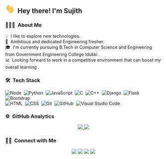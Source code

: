 ## <img src='https://github.com/Code-Suji/Code-Suji/blob/main/gif/Hi.gif' width='30px'> &nbsp;Hey there! I'm Sujith

### 👨🏻‍💻 &nbsp;About Me
💡 &nbsp;I like to explore new technologies.\
🌱 &nbsp;Ambitious and dedicated Engineering fresher.\
🎓 &nbsp;I'm currently pursuing B.Tech in Computer Science and Engineering from Government Engineering College Idukki .\
:bar_chart: &nbsp;Looking forward to work in a competitive environment that can boost my overall learning .


### 🛠 &nbsp;Tech Stack
![Node](https://img.shields.io/badge/-Nodejs-05122A?style=flat&logo=nodedotjs)&nbsp;
![Python](https://img.shields.io/badge/-Python-05122A?style=flat&logo=python)&nbsp;
![JavaScript](https://img.shields.io/badge/-JavaScript-05122A?style=flat&logo=javascript)&nbsp;
![C](https://img.shields.io/badge/-C-05122A?style=flat&logo=C&logoColor=A8B9CC)&nbsp;
![C++](https://img.shields.io/badge/-C++-05122A?style=flat&logo=C%2B%2B&logoColor=00599C)&nbsp;
![Django](https://img.shields.io/badge/-Django-05122A?style=flat&logo=django&logoColor=092E20)&nbsp;
![Flask](https://img.shields.io/badge/-Flask-05122A?style=flat&logo=flask)&nbsp;
![Bootstrap](https://img.shields.io/badge/-Bootstrap-05122A?style=flat&logo=bootstrap&logoColor=563D7C)\
![HTML](https://img.shields.io/badge/-HTML-05122A?style=flat&logo=HTML5)&nbsp;
![CSS](https://img.shields.io/badge/-CSS-05122A?style=flat&logo=CSS3&logoColor=1572B6)&nbsp;
![Git](https://img.shields.io/badge/-Git-05122A?style=flat&logo=git)&nbsp;
![GitHub](https://img.shields.io/badge/-GitHub-05122A?style=flat&logo=github)&nbsp;
![Visual Studio Code](https://img.shields.io/badge/-Visual%20Studio%20Code-05122A?style=flat&logo=visual-studio-code&logoColor=007ACC)&nbsp;


### ⚙️ &nbsp;GitHub Analytics
<p align="center">
<a href="https://github.com/Code-Suji">
  <img height="180em" src="https://github-readme-stats-eight-theta.vercel.app/api?username=Code-Suji&show_icons=true&theme=algolia&include_all_commits=true&count_private=true"/>
  <img height="180em" src="https://github-readme-stats-eight-theta.vercel.app/api/top-langs/?username=Code-Suji&layout=compact&langs_count=8&theme=algolia"/>
</a>
</p>

### 🤝🏻 &nbsp;Connect with Me

<p align='center'>
<a href="https://linkedin.com/in/sujith-c-s-2a2614171"><img src="https://img.shields.io/badge/-Sujith%20C%20S-0077B5?style=flat&logo=Linkedin&logoColor=white"/></a>
<a href="https://www.instagram.com/_s_c_s._/"><img src="https://img.shields.io/badge/-@_s_c_s._-E4405F?style=flat&logo=Instagram&logoColor=white"/></a>
<a href="https://www.hackerrank.com/Code_Sujith"><img src="https://img.shields.io/badge/-@Code_Sujith-1769FF?style=flat&logo=Hackerrank&logoColor=black"/></a>
<a href="https://www.sololearn.com/profile/3165798"><img src="https://img.shields.io/badge/-Sujith C S-1769FF?style=flat&logo=Sololearn&logoColor=white"/></a>
</p>
